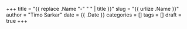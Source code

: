 +++
title = "{{ replace .Name "-" " " | title }}"
slug = "{{ urlize .Name }}"
author = "Timo Sarkar"
date = {{ .Date }}
categories = []
tags = []
draft = true
+++
